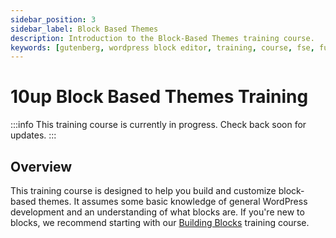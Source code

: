 ```yaml
---
sidebar_position: 3
sidebar_label: Block Based Themes
description: Introduction to the Block-Based Themes training course.
keywords: [gutenberg, wordpress block editor, training, course, fse, full site editing, block-based-themes, theme.json]
---
```


# 10up Block Based Themes Training

:::info
This training course is currently in progress. Check back soon for updates.
:::

## Overview

This training course is designed to help you build and customize block-based themes. It assumes some basic knowledge of general WordPress development and an understanding of what blocks are. If you're new to blocks, we recommend starting with our [Building Blocks](/training/Blocks/) training course.
